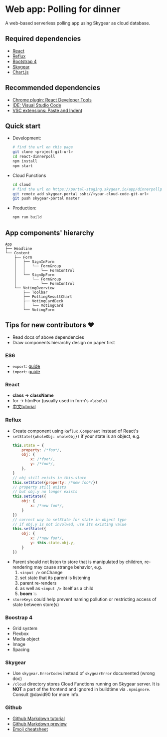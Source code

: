 Web app: Polling for dinner
=============
A web-based serverless polling app using Skygear as cloud database.

Required dependencies
-------------
*   [React](https://facebook.github.io/react)
*   [Reflux](https://github.com/reflux/refluxjs)
*   [Bootstrap 4](https://v4-alpha.getbootstrap.com)
*   [Skygear](https://skygear.io)
*   [Chart.js](http://www.chartjs.org)

Recommended dependencies
-------------
*   [Chrome plugin: React Developer Tools](https://chrome.google.com/webstore/detail/react-developer-tools/fmkadmapgofadopljbjfkapdkoienihi)
*   [IDE: Visual Studio Code](https://code.visualstudio.com/)
*   [VSC extensions: Paste and Indent](https://marketplace.visualstudio.com/items?itemName=Rubymaniac.vscode-paste-and-indent)

Quick start
-------------
*   Development:
    ```bash
    # find the url on this page
    git clone <project-git-url>
    cd react-dinnerpoll
    npm install
    npm start
    ```
*   Cloud Functions
    ```bash
    cd cloud
    # find the url on https://portal-staging.skygear.io/app/dinnerpollpoly/cloud-functions
    git remote add skygear-portal ssh://<your-cloud-code-git-url>
    git push skygear-portal master
    ```
*   Production:
    ```bash
    npm run build
    ```

App components' hierarchy
-------------
```
App
├── Headline
└── Content
    ├── Form
    │   ├── SignInForm
    │   │   └── FormGroup
    │   │       └── FormControl
    │   └── SignUpForm
    │       └── FormGroup
    │           └── FormControl
    └── VotingOverview
        ├── Toolbar
        ├── PollingResultChart
        ├── VotingCardDeck
        │   └── VotingCard
        └── VotingForm
```

Tips for new contributors :heart:
-------------

*   Read docs of above dependencies
*   Draw components hierarchy design on paper first

### ES6
*   `export`: [guide](https://developer.mozilla.org/en-US/docs/Web/JavaScript/Reference/Statements/export)
*  `import`: [guide](https://developer.mozilla.org/en-US/docs/Web/JavaScript/Reference/Statements/import)

### React
*   **class -> className**
*   for -> htmlFor (usually used in form's `<label>`)
*   [中文tutorial](https://www.gitbook.com/book/kdchang/react101/details)

### Reflux
*   Create component using `Reflux.Component` instead of React's
*   `setState({wholeObj: wholeObj})` if your state is an object, e.g.
    ```javascript
    this.state = {
        property: /*foo*/,
        obj: {
            x: /*foo*/,
            y: /*foo*/,
        },
    }
    // obj still exists in this.state
    this.setState({property: /*new foo*/})
    // property still exists
    // but obj.y no longer exists
    this.setState({
        obj: {
            x: /*new foo*/,
        }
    })
    // correct way to setState for state in object type
    // if obj.y is not involved, use its existing value
    this.setState({
        obj: {
            x: /*new foo*/,
            y: this.state.obj.y,
        }
    })
    ```
*   Parent should not listen to store that is manipulated by children, re-rendering may cause strange behavior, e.g.
    1. `<input />` onChange
    2. set state that its parent is listening
    3. parent re-renders
    4. as well as `<input />` itself as a child
    5. **boom** :boom:
*   `storeKeys` could help prevent naming pollution or restricting access of state between store(s)

### Boostrap 4
*   Grid system
*   Flexbox
*   Media object
*   Image
*   Spacing

### Skygear
*   Use `skygear.ErrorCodes` instead of `skygearError` documented (wrong doc)
*   `/cloud` directory stores Cloud Functions running on Skygear server. It is **NOT** a part of the frontend and ignored in buildtime via `.npmignore`. Consult @david90 for more info.

### Github
*   [Github Markdown tutorial](https://guides.github.com/features/mastering-markdown)
*   [Github Markdown preview](https://jbt.github.io/markdown-editor)
*   [Emoji cheatsheet](https://www.webpagefx.com/tools/emoji-cheat-sheet)